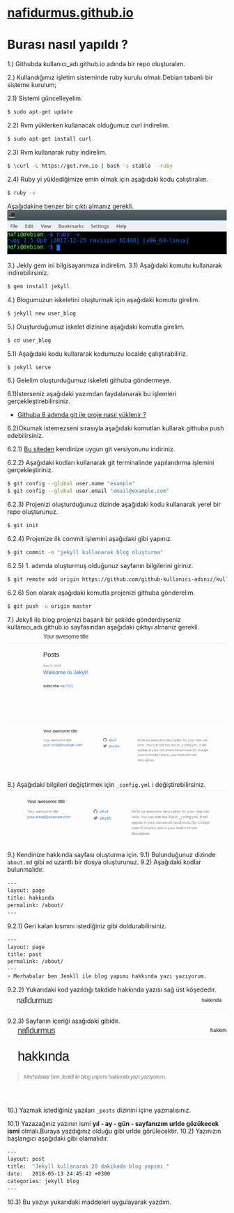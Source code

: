 # [nafidurmus.github.io](http://nafidurmus.github.io/about)

# Burası nasıl yapıldı ?

1.) Githubda kullanıcı_adı.github.io adında bir repo oluşturalım.

2.) Kullandığımız işletim sisteminde ruby kurulu olmalı.Debian tabanlı bir sisteme kurulum;

2.1) Sistemi güncelleyelim.
```bash
$ sudo apt-get update
```
2.2) Rvm yüklerken kullanacak olduğumuz curl indirelim.
```bash
$ sudo apt-get install curl
```
2.3) Rvm kullanarak ruby indirelim.
```bash
$ \curl -L https://get.rvm.io | bash -s stable --ruby
```
2.4) Ruby yi yüklediğimize emin olmak için aşağıdaki kodu çalıştıralım.
```bash
$ ruby -v
```
Aşağıdakine benzer bir çıktı almanız gerekli.
![picture](/images/jekyll-blog/ruby-version.png)

3.) Jekly gem ini bilgisayarımıza indirelim.
3.1) Aşağıdaki komutu kullanarak indirebilirsiniz. 
```bash
$ gem install jekyll
```

4.) Blogumuzun iskeletini oluşturmak için aşağıdaki komutu girelim.
```bash
$ jekyll new user_blog
```
5.) Oluşturduğumuz iskelet dizinine aşağıdaki komutla girelim.
```bash
$ cd user_blog
```
5.1) Aşağıdaki kodu kullararak kodumuzu localde çalıştırabiliriz.
```bash
$ jekyll serve
```
6.) Gelelim oluşturduğumuz iskeleti githuba göndermeye.

6.1)İsterseniz aşağıdaki yazımdan faydalanarak bu işlemleri gerçekleştirebilirsiniz.
- [Githuba 8 adımda git ile proje nasıl yüklenir ?](https://medium.com/@nafidurmus/githuba-8-ad%C4%B1m-da-git-ile-proje-nas%C4%B1l-y%C3%BCklenir-5a7f7f8aeaf3)

6.2)Okumak istemezseni sırasıyla aşağıdaki komutları kullarak githuba push edebilirsiniz.

6.2.1) [Bu siteden](https://git-scm.com/download/) kendinize uygun git versiyonunu indiriniz.

6.2.2) Aşağıdaki kodları kullanarak git terminalinde yapılandırma işlemini gerçekleştiriniz.
```bash
$ git config --global user.name "example"
$ git config --global user.email "email@example.com"
```
6.2.3) Projenizi oluşturduğunuz dizinde aşağıdaki kodu kullanarak yerel bir repo oluşturunuz.
```bash
$ git init
```
6.2.4) Projenize ilk commit işlemini aşağıdaki gibi yapınız.
```bash
$ git commit -m "jekyll kullanarak blog oluşturma"
```
6.2.5) 1. adımda oluşturmuş olduğunuz sayfanın bilgilerini giriniz.
```bash
$ git remote add origin https://github.com/github-kullanıcı-adınız/kullanıcı_adı.github.io.git
```
6.2.6) Son olarak aşağıdaki komutla projenizi githuba gönderelim.
```bash
$ git push -u origin master
```
7.) Jekyll ile blog projenizi başarılı bir şekilde gönderdiyseniz kullanıcı_adı.github.io sayfasından aşağıdaki çıktıyı almanız gerekli.
![picture](/images/jekyll-blog/basarili-yukleme.png)

8.) Aşağıdaki bilgileri değiştirmek için  `_config.yml` i değiştirebilirsiniz.
![picture](/images/jekyll-blog/bilgiler.png)

9.) Kendinize hakkında sayfası oluşturma için.
9.1) Bulunduğunuz dizinde `about.md` gibi `md` uzantlı bir dosya oluşturunuz.
9.2) Aşağıdaki kodlar bulunmalıdır.
```bash
---
layout: page
title: hakkında
permalink: /about/
---
```
9.2.1) Geri kalan kısmını istediğiniz gibi doldurabilirsiniz.
```bash
---
layout: page
title: post
permalink: /about/
---
> Merhabalar ben Jenkll ile blog yapımı hakkında yazı yazıyorum.
```
9.2.2) Yukarıdaki kod yazıldığı takdide hakkında yazısı sağ üst köşededir.
![picture](/images/jekyll-blog/hakkinda.png)

9.2.3) Sayfanın içeriği aşağıdaki gibidir.
![picture](/images/jekyll-blog/hakkinda-icerik.png)

10.) Yazmak istediğiniz yazıları `_posts` dizinini içine yazmalısınız.

10.1) Yazazağınız yazının ismi **yıl - ay - gün - sayfanızım urlde gözükecek ismi** olmalı.Buraya yazdığınız olduğu gibi urlde görülecektir.
10.2) Yazınızın başlangıcı aşağıdaki gibi olamalıdır.
```bash
---
layout: post
title:  "Jekyll kullanarak 20 dakikada blog yapımı "
date:   2018-05-13 24:45:43 +0300
categories: jekyll blog
---
```

10.3) Bu yazıyı yukarıdaki maddeleri uygulayarak yazdım.
